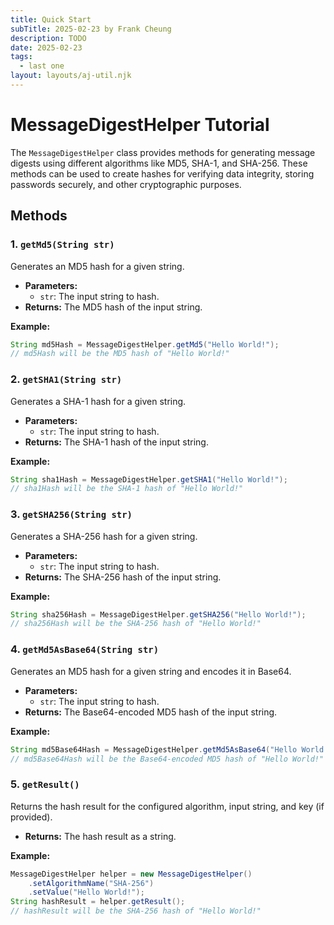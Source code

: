 ```yaml
---
title: Quick Start
subTitle: 2025-02-23 by Frank Cheung
description: TODO
date: 2025-02-23
tags:
  - last one
layout: layouts/aj-util.njk
---
```


# MessageDigestHelper Tutorial

The `MessageDigestHelper` class provides methods for generating message digests using different algorithms like MD5, SHA-1, and SHA-256. These methods can be used to create hashes for verifying data integrity, storing
passwords securely, and other cryptographic purposes.

## Methods

### 1. `getMd5(String str)`

Generates an MD5 hash for a given string.

* **Parameters:**
    * `str`: The input string to hash.
* **Returns:** The MD5 hash of the input string.

**Example:**

```java
String md5Hash = MessageDigestHelper.getMd5("Hello World!");
// md5Hash will be the MD5 hash of "Hello World!"
```

### 2. `getSHA1(String str)`

Generates a SHA-1 hash for a given string.

* **Parameters:**
    * `str`: The input string to hash.
* **Returns:** The SHA-1 hash of the input string.

**Example:**

```java
String sha1Hash = MessageDigestHelper.getSHA1("Hello World!");
// sha1Hash will be the SHA-1 hash of "Hello World!"
```

### 3. `getSHA256(String str)`

Generates a SHA-256 hash for a given string.

* **Parameters:**
    * `str`: The input string to hash.
* **Returns:** The SHA-256 hash of the input string.

**Example:**

```java
String sha256Hash = MessageDigestHelper.getSHA256("Hello World!");
// sha256Hash will be the SHA-256 hash of "Hello World!"
```

### 4. `getMd5AsBase64(String str)`

Generates an MD5 hash for a given string and encodes it in Base64.

* **Parameters:**
    * `str`: The input string to hash.
* **Returns:** The Base64-encoded MD5 hash of the input string.

**Example:**

```java
String md5Base64Hash = MessageDigestHelper.getMd5AsBase64("Hello World!");
// md5Base64Hash will be the Base64-encoded MD5 hash of "Hello World!"
```

### 5. `getResult()`

Returns the hash result for the configured algorithm, input string, and key (if provided).

* **Returns:** The hash result as a string.

**Example:**

```java
MessageDigestHelper helper = new MessageDigestHelper()
    .setAlgorithmName("SHA-256")
    .setValue("Hello World!");
String hashResult = helper.getResult();
// hashResult will be the SHA-256 hash of "Hello World!"
```
